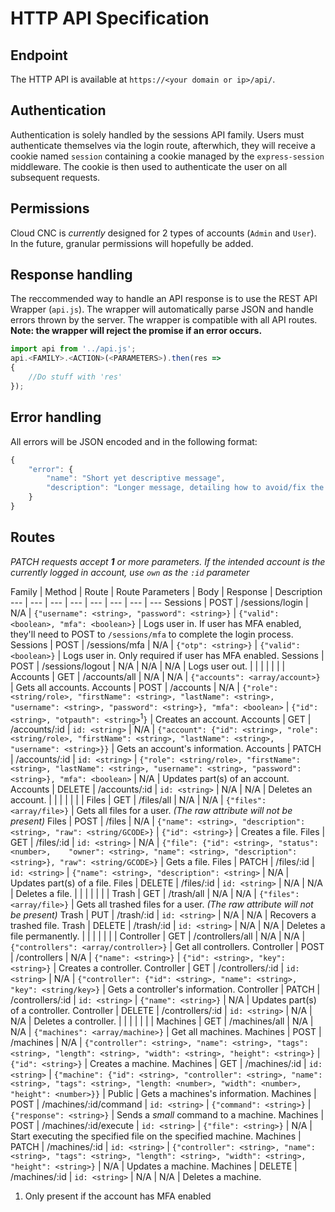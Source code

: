 # HTTP API Specification

## Endpoint
The HTTP API is available at `https://<your domain or ip>/api/`.

## Authentication
Authentication is solely handled by the sessions API family. Users must authenticate themselves via the login route, afterwhich, they will receive a cookie named `session` containing a cookie managed by the `express-session` middleware. The cookie is then used to authenticate the user on all subsequent requests.

## Permissions
Cloud CNC is *currently* designed for 2 types of accounts (`Admin` and `User`). In the future, granular permissions will hopefully be added.


## Response handling

The reccommended way to handle an API response is to use the REST API Wrapper (`api.js`). The wrapper will automatically parse JSON and handle errors thrown by the server. The wrapper is compatible with all API routes. **Note: the wrapper will reject the promise if an error occurs.**

```javascript
import api from '../api.js';
api.<FAMILY>.<ACTION>(<PARAMETERS>).then(res =>
{
	//Do stuff with 'res'
});
```

## Error handling

All errors will be JSON encoded and in the following format:

```javascript
{
	"error": {
		"name": "Short yet descriptive message",
		"description": "Longer message, detailing how to avoid/fix the underlying cause for the error"
	}
}
```

## Routes
*PATCH requests accept **1** or more parameters. If the intended account is the currently logged in account, use `own` as the `:id` parameter*

Family | Method | Route | Route Parameters | Body | Response | Description
--- | --- | --- | --- | --- | --- | --- | ---
Sessions | POST | /sessions/login | N/A | `{"username": <string>, "password": <string>}` | `{"valid": <boolean>, "mfa": <boolean>}` | Logs user in. If user has MFA enabled, they'll need to POST to `/sessions/mfa` to complete the login process.
Sessions | POST | /sessions/mfa | N/A | `{"otp": <string>}` | `{"valid": <boolean>}` | Logs user in. Only required if user has MFA enabled.
Sessions | POST | /sessions/logout | N/A | N/A | N/A | Logs user out.
| | | | | | |
Accounts | GET | /accounts/all | N/A | N/A | `{"accounts": <array/account>}` | Gets all accounts.
Accounts | POST | /accounts | N/A | `{"role": <string/role>, "firstName": <string>, "lastName": <string>, "username": <string>, "password": <string>}, "mfa": <boolean>` | `{"id": <string>, "otpauth": <string>`<sup>1</sup>`}` | Creates an account.
Accounts | GET | /accounts/:id | `id: <string>` | N/A | `{"account": {"id": <string>, "role": <string/role>, "firstName": <string>, "lastName": <string>, "username": <string>}}` | Gets an account's information.
Accounts | PATCH | /accounts/:id | `id: <string>` | `{"role": <string/role>, "firstName": <string>, "lastName": <string>, "username": <string>, "password": <string>}, "mfa": <boolean>` | N/A | Updates part(s) of an account.
Accounts | DELETE | /accounts/:id | `id: <string>` | N/A | N/A | Deletes an account.
| | | | | | |
Files | GET | /files/all | N/A | N/A | `{"files": <array/file>}` | Gets all files for a user. *(The raw attribute will not be present)*
Files | POST | /files | N/A | `{"name": <string>, "description": <string>, "raw": <string/GCODE>}` | `{"id": <string>}` | Creates a file.
Files | GET | /files/:id | `id: <string>` | N/A | `{"file": {"id": <string>, "status": <number>,	"owner": <string>, "name": <string>, "description": <string>}, "raw": <string/GCODE>}` | Gets a file.
Files | PATCH | /files/:id | `id: <string>` | `{"name": <string>, "description": <string>` | N/A | Updates part(s) of a file.
Files | DELETE | /files/:id | `id: <string>` | N/A | N/A | Deletes a file.
| | | | | | |
Trash | GET | /trash/all | N/A | N/A | `{"files": <array/file>}` | Gets all trashed files for a user. *(The raw attribute will not be present)*
Trash | PUT | /trash/:id | `id: <string>` | N/A | N/A | Recovers a trashed file.
Trash | DELETE | /trash/:id | `id: <string>` | N/A | N/A | Deletes a file permanently.
| | | | | | |
Controller | GET | /controllers/all | N/A | N/A | `{"controllers": <array/controller>}` | Get all controllers.
Controller | POST | /controllers | N/A | `{"name": <string>}` | `{"id": <string>, "key": <string>}` | Creates a controller.
Controller | GET | /controllers/:id | `id: <string>` | N/A | `{"controller": {"id": <string>, "name": <string>, "key": <string/key>}` | Gets a controller's information.
Controller | PATCH | /controllers/:id | `id: <string>` | `{"name": <string>}` | N/A | Updates part(s) of a controller.
Controller | DELETE | /controllers/:id | `id: <string>` | N/A | N/A | Deletes a controller.
| | | | | | |
Machines | GET | /machines/all | N/A | N/A | `{"machines": <array/machine>}` | Get all machines.
Machines | POST | /machines | N/A | `{"controller": <string>, "name": <string>, "tags": <string>, "length": <string>, "width": <string>, "height": <string>}` |  `{"id": <string>}` | Creates a machine.
Machines | GET | /machines/:id | `id: <string>` | `{"machine": {"id": <string>, "controller": <string>, "name": <string>, "tags": <string>, "length: <number>, "width": <number>, "height": <number>}}` | Public | Gets a machines's information.
Machines | POST | /machines/:id/command | `id: <string>` | `{"command": <string>}` | `{"response": <string>}` | Sends a *small* command to a machine.
Machines | POST | /machines/:id/execute | `id: <string>` | `{"file": <string>}` | N/A | Start executing the specified file on the specified machine.
Machines | PATCH | /machines/:id | `id: <string>` | `{"controller": <string>, "name": <string>, "tags": <string>, "length": <string>, "width": <string>, "height": <string>}` | N/A | Updates a machine.
Machines | DELETE | /machines/:id | `id: <string>` | N/A | N/A | Deletes a machine.

1. Only present if the account has MFA enabled